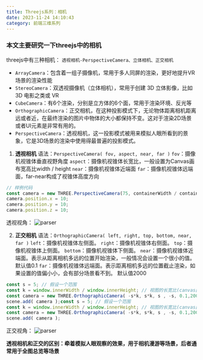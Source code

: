 ```yaml
---
title: Threejs系列：相机
date: 2023-11-24 14:10:43
category: 前端三维系列
---
```


### 本文主要研究一下threejs中的相机

threejs中有三种相机： `透视相机-PerspectiveCamera、立体相机、正交相机`
- `ArrayCamera`：包含着一组子摄像机，常用于多人同屏的渲染，更好地提升VR场景的渲染性能
- `StereoCamera`：双透视摄像机（立体相机），常用于创建 3D 立体影像，比如 3D 电影之类或 VR
- `CubeCamera`：有6个渲染，分别是立方体的6个面，常用于渲染环境、反光等
- `OrthographicCamera`：正交相机，在这种投影模式下，无论物体距离相机距离远或者近，在最终渲染的图片中物体的大小都保持不变。这对于渲染2D场景或者UI元素是非常有用的。
- `PerspectiveCamera`：透视相机，这一投影模式被用来模拟人眼所看到的景象，它是3D场景的渲染中使用得最普遍的投影模式。


1. **透视相机**
语法：`PerspectiveCamera( fov, aspect, near, far )`
`fov`：摄像机视锥体垂直视野角度
`aspect`：摄像机视锥体长宽比，一般设置为Canvas画布宽高比width / height
`near`：摄像机视锥体近端面
`far`：摄像机视锥体远端面，far-near构成了视锥体高度方向
```javascript
// 样例代码
const camera = new THREE.PerspectiveCamera(75, containerWidth / containerHeight, 0.1, 1000);
camera.position.x = 10;
camera.position.y = 10;
camera.position.z = 10;
```
透视视角：
<img src="/img/threejs_camera_透视.png" alt="parser">

2. **正交相机**
语法：`OrthographicCamera( left, right, top, bottom, near, far )`
`left`：摄像机视锥体左侧面。
`right`：摄像机视锥体右侧面。
`top`：摄像机视锥体上侧面。
`bottom`：摄像机视锥体下侧面。
`near`：摄像机视锥体近端面。表示从距离相机多远的位置开始渲染，一般情况会设置一个很小的值。 默认值0.1
`far`：摄像机视锥体远端面。表示距离相机多远的位置截止渲染，如果设置的值偏小小，会有部分场景看不到。 默认值2000

```javascript
const s = 5; // 假设一个范围
const k = window.innerWidth / window.innerHeight; // 视图的长宽比(canvas画布的长宽比)
const camera = new THREE.OrthographicCamera( -s*k, s*k, s , -s, 0.1,2000)
scene.add( camera );const s = 5; // 假设一个范围
const k = window.innerWidth / window.innerHeight; // 视图的长宽比(canvas画布的长宽比)
const camera = new THREE.OrthographicCamera( -s*k, s*k, s , -s, 0.1,2000)
scene.add( camera );
```
正交视角：
<img src="/img/threejs_camera_正交.png" alt="parser">

**透视相机和正交的区别：牵着模拟人眼观察的效果，用于相机漫游等场景，后者通常用于全图总览等场景**

<!-- 相机观察点：lookAt() -->